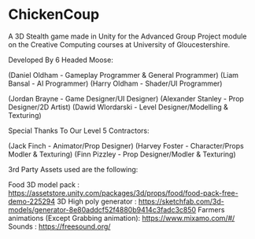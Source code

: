 # ChickenCoup
A 3D Stealth game made in Unity for the Advanced Group Project module on the Creative Computing courses at
University of Gloucestershire. 

Developed By 6 Headed Moose: 

(Daniel Oldham - Gameplay Programmer & General Programmer) 
(Liam Bansal - AI Programmer) 
(Harry Oldham - Shader/UI Programmer) 

(Jordan Brayne - Game Designer/UI Designer)
(Alexander Stanley - Prop Designer/2D Artist) 
(Dawid Wlordarski - Level Designer/Modelling & Texturing) 

Special Thanks To Our Level 5 Contractors: 

(Jack Finch - Animator/Prop Designer)
(Harvey Foster - Character/Props Modler & Texturing) 
(Finn Pizzley - Prop Designer/Modler & Texturing)  


3rd Party Assets used are the following:

Food 3D model pack : https://assetstore.unity.com/packages/3d/props/food/food-pack-free-demo-225294
3D High poly generator : https://sketchfab.com/3d-models/generator-8e80addcf52f4880b9414c3fadc3c850
Farmers animations (Except Grabbing animation): https://www.mixamo.com/#/
Sounds : https://freesound.org/
